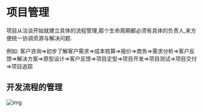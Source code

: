 # 项目管理

项目从洽谈开始就建立具体的流程管理,那个生命周期都必须有具体的负责人,来方便统一协调资源与解决问题.

例如:
客户咨询=>初步了解客户需求=>成本核算=>报价=>商务=>需求分析=>客户反馈=>解决方案=>原型设计=>客户反馈=>项目定型=>项目开发=>项目测试=>项目交付=>项目追踪

## 开发流程的管理

![img](F:\github\doc\公司管理\img\软件开发.png)